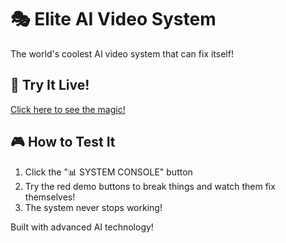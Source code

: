 # 🎭 Elite AI Video System

The world's coolest AI video system that can fix itself!

## 🚀 Try It Live!
[Click here to see the magic!](https://YOUR_USERNAME.github.io/elite-ai-video-system/)

## 🎮 How to Test It
1. Click the "📊 SYSTEM CONSOLE" button
2. Try the red demo buttons to break things and watch them fix themselves!
3. The system never stops working!

Built with advanced AI technology!
